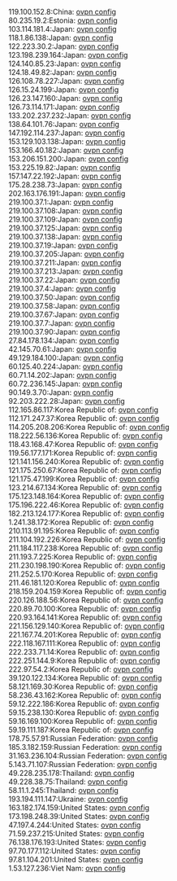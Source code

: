 119.100.152.8:China: [ovpn config](vpn/119_100_152_8.ovpn)  
80.235.19.2:Estonia: [ovpn config](vpn/80_235_19_2.ovpn)  
103.114.181.4:Japan: [ovpn config](vpn/103_114_181_4.ovpn)  
118.1.86.138:Japan: [ovpn config](vpn/118_1_86_138.ovpn)  
122.223.30.2:Japan: [ovpn config](vpn/122_223_30_2.ovpn)  
123.198.239.164:Japan: [ovpn config](vpn/123_198_239_164.ovpn)  
124.140.85.23:Japan: [ovpn config](vpn/124_140_85_23.ovpn)  
124.18.49.82:Japan: [ovpn config](vpn/124_18_49_82.ovpn)  
126.108.78.227:Japan: [ovpn config](vpn/126_108_78_227.ovpn)  
126.15.24.199:Japan: [ovpn config](vpn/126_15_24_199.ovpn)  
126.23.147.160:Japan: [ovpn config](vpn/126_23_147_160.ovpn)  
126.73.114.171:Japan: [ovpn config](vpn/126_73_114_171.ovpn)  
133.202.237.232:Japan: [ovpn config](vpn/133_202_237_232.ovpn)  
138.64.101.76:Japan: [ovpn config](vpn/138_64_101_76.ovpn)  
147.192.114.237:Japan: [ovpn config](vpn/147_192_114_237.ovpn)  
153.129.103.138:Japan: [ovpn config](vpn/153_129_103_138.ovpn)  
153.166.40.182:Japan: [ovpn config](vpn/153_166_40_182.ovpn)  
153.206.151.200:Japan: [ovpn config](vpn/153_206_151_200.ovpn)  
153.225.19.82:Japan: [ovpn config](vpn/153_225_19_82.ovpn)  
157.147.22.192:Japan: [ovpn config](vpn/157_147_22_192.ovpn)  
175.28.238.73:Japan: [ovpn config](vpn/175_28_238_73.ovpn)  
202.163.176.191:Japan: [ovpn config](vpn/202_163_176_191.ovpn)  
219.100.37.1:Japan: [ovpn config](vpn/219_100_37_1.ovpn)  
219.100.37.108:Japan: [ovpn config](vpn/219_100_37_108.ovpn)  
219.100.37.109:Japan: [ovpn config](vpn/219_100_37_109.ovpn)  
219.100.37.125:Japan: [ovpn config](vpn/219_100_37_125.ovpn)  
219.100.37.138:Japan: [ovpn config](vpn/219_100_37_138.ovpn)  
219.100.37.19:Japan: [ovpn config](vpn/219_100_37_19.ovpn)  
219.100.37.205:Japan: [ovpn config](vpn/219_100_37_205.ovpn)  
219.100.37.211:Japan: [ovpn config](vpn/219_100_37_211.ovpn)  
219.100.37.213:Japan: [ovpn config](vpn/219_100_37_213.ovpn)  
219.100.37.22:Japan: [ovpn config](vpn/219_100_37_22.ovpn)  
219.100.37.4:Japan: [ovpn config](vpn/219_100_37_4.ovpn)  
219.100.37.50:Japan: [ovpn config](vpn/219_100_37_50.ovpn)  
219.100.37.58:Japan: [ovpn config](vpn/219_100_37_58.ovpn)  
219.100.37.67:Japan: [ovpn config](vpn/219_100_37_67.ovpn)  
219.100.37.7:Japan: [ovpn config](vpn/219_100_37_7.ovpn)  
219.100.37.90:Japan: [ovpn config](vpn/219_100_37_90.ovpn)  
27.84.178.134:Japan: [ovpn config](vpn/27_84_178_134.ovpn)  
42.145.70.61:Japan: [ovpn config](vpn/42_145_70_61.ovpn)  
49.129.184.100:Japan: [ovpn config](vpn/49_129_184_100.ovpn)  
60.125.40.224:Japan: [ovpn config](vpn/60_125_40_224.ovpn)  
60.71.14.202:Japan: [ovpn config](vpn/60_71_14_202.ovpn)  
60.72.236.145:Japan: [ovpn config](vpn/60_72_236_145.ovpn)  
90.149.3.70:Japan: [ovpn config](vpn/90_149_3_70.ovpn)  
92.203.222.28:Japan: [ovpn config](vpn/92_203_222_28.ovpn)  
112.165.86.117:Korea Republic of: [ovpn config](vpn/112_165_86_117.ovpn)  
112.171.247.37:Korea Republic of: [ovpn config](vpn/112_171_247_37.ovpn)  
114.205.208.206:Korea Republic of: [ovpn config](vpn/114_205_208_206.ovpn)  
118.222.56.136:Korea Republic of: [ovpn config](vpn/118_222_56_136.ovpn)  
118.43.168.47:Korea Republic of: [ovpn config](vpn/118_43_168_47.ovpn)  
119.56.177.171:Korea Republic of: [ovpn config](vpn/119_56_177_171.ovpn)  
121.141.156.240:Korea Republic of: [ovpn config](vpn/121_141_156_240.ovpn)  
121.175.250.67:Korea Republic of: [ovpn config](vpn/121_175_250_67.ovpn)  
121.175.47.199:Korea Republic of: [ovpn config](vpn/121_175_47_199.ovpn)  
123.214.67.134:Korea Republic of: [ovpn config](vpn/123_214_67_134.ovpn)  
175.123.148.164:Korea Republic of: [ovpn config](vpn/175_123_148_164.ovpn)  
175.196.222.46:Korea Republic of: [ovpn config](vpn/175_196_222_46.ovpn)  
182.213.124.177:Korea Republic of: [ovpn config](vpn/182_213_124_177.ovpn)  
1.241.38.172:Korea Republic of: [ovpn config](vpn/1_241_38_172.ovpn)  
210.113.91.195:Korea Republic of: [ovpn config](vpn/210_113_91_195.ovpn)  
211.104.192.226:Korea Republic of: [ovpn config](vpn/211_104_192_226.ovpn)  
211.184.117.238:Korea Republic of: [ovpn config](vpn/211_184_117_238.ovpn)  
211.193.7.225:Korea Republic of: [ovpn config](vpn/211_193_7_225.ovpn)  
211.230.198.190:Korea Republic of: [ovpn config](vpn/211_230_198_190.ovpn)  
211.252.5.170:Korea Republic of: [ovpn config](vpn/211_252_5_170.ovpn)  
211.46.181.120:Korea Republic of: [ovpn config](vpn/211_46_181_120.ovpn)  
218.159.204.159:Korea Republic of: [ovpn config](vpn/218_159_204_159.ovpn)  
220.126.188.56:Korea Republic of: [ovpn config](vpn/220_126_188_56.ovpn)  
220.89.70.100:Korea Republic of: [ovpn config](vpn/220_89_70_100.ovpn)  
220.93.164.141:Korea Republic of: [ovpn config](vpn/220_93_164_141.ovpn)  
221.156.129.140:Korea Republic of: [ovpn config](vpn/221_156_129_140.ovpn)  
221.167.74.201:Korea Republic of: [ovpn config](vpn/221_167_74_201.ovpn)  
222.118.167.111:Korea Republic of: [ovpn config](vpn/222_118_167_111.ovpn)  
222.233.71.14:Korea Republic of: [ovpn config](vpn/222_233_71_14.ovpn)  
222.251.144.9:Korea Republic of: [ovpn config](vpn/222_251_144_9.ovpn)  
222.97.54.2:Korea Republic of: [ovpn config](vpn/222_97_54_2.ovpn)  
39.120.122.134:Korea Republic of: [ovpn config](vpn/39_120_122_134.ovpn)  
58.121.169.30:Korea Republic of: [ovpn config](vpn/58_121_169_30.ovpn)  
58.236.43.162:Korea Republic of: [ovpn config](vpn/58_236_43_162.ovpn)  
59.12.222.186:Korea Republic of: [ovpn config](vpn/59_12_222_186.ovpn)  
59.15.238.130:Korea Republic of: [ovpn config](vpn/59_15_238_130.ovpn)  
59.16.169.100:Korea Republic of: [ovpn config](vpn/59_16_169_100.ovpn)  
59.19.111.187:Korea Republic of: [ovpn config](vpn/59_19_111_187.ovpn)  
178.75.57.91:Russian Federation: [ovpn config](vpn/178_75_57_91.ovpn)  
185.3.182.159:Russian Federation: [ovpn config](vpn/185_3_182_159.ovpn)  
31.163.236.104:Russian Federation: [ovpn config](vpn/31_163_236_104.ovpn)  
5.143.71.107:Russian Federation: [ovpn config](vpn/5_143_71_107.ovpn)  
49.228.235.178:Thailand: [ovpn config](vpn/49_228_235_178.ovpn)  
49.228.38.75:Thailand: [ovpn config](vpn/49_228_38_75.ovpn)  
58.11.1.245:Thailand: [ovpn config](vpn/58_11_1_245.ovpn)  
193.194.111.147:Ukraine: [ovpn config](vpn/193_194_111_147.ovpn)  
163.182.174.159:United States: [ovpn config](vpn/163_182_174_159.ovpn)  
173.198.248.39:United States: [ovpn config](vpn/173_198_248_39.ovpn)  
47.197.4.244:United States: [ovpn config](vpn/47_197_4_244.ovpn)  
71.59.237.215:United States: [ovpn config](vpn/71_59_237_215.ovpn)  
76.138.176.193:United States: [ovpn config](vpn/76_138_176_193.ovpn)  
97.70.177.112:United States: [ovpn config](vpn/97_70_177_112.ovpn)  
97.81.104.201:United States: [ovpn config](vpn/97_81_104_201.ovpn)  
1.53.127.236:Viet Nam: [ovpn config](vpn/1_53_127_236.ovpn)  
